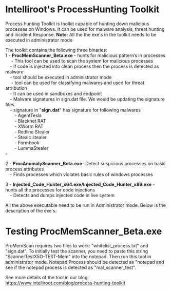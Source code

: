 # Intelliroot's ProcessHunting Toolkit
Process hunting Toolkit is toolkit capable of hunting down malicious processes on Windows.
It can be used for malware analysis, threat hunting and incident Response.
**Note**: All the the exe's in the toolkit needs to be executed in administrator mode

The toolkit contains the following three binaries:<br />
1 - **ProcMemScanner_Beta.exe** - hunts for malicious pattern’s in processes<br/>
      `  ` - This tool can be used to scan the system for malicious processes<br/> 
       `  `- If code is injected into clean process then the process is detected as malware<br/>
       `  `- tool should be executed in administrator mode<br/> 
      `  ` - tool can be used for classifying malwares and used for threat attribution<br/> 
       `  `- It can be used in sandboxes and endpoint<br/> 
       `  `- Malware signatures in sign.dat file. We would be updating the signature files<br/>
       `  `- signature in "**sign.dat**" has signature for following malwares<br/> 
              `    `- AgentTesla<br/> 
              `    `- Blacknet RAT<br/>
              `    `- XWorm RAT<br/>
              `    `- Redline Stealer<br/>
              `    `- Stealc stealer<br/>
              `    `- Formbook<br/>
              `    `- LummaStealer<br/>
        -

2 - **ProcAnomalyScanner_Beta.exe**- Detect suspicious processes on basic process attributes<br/>
     `  `- Finds processes which violates basic rules of windows processes
    
3 - **Injected_Code_Hunter_x64.exe/Injected_Code_Hunter_x86.exe** - hunts all the processes for code injections<br/>
     `  `- Detects and dumps injected code in live system

All the above executable need to be run in Administrator mode. Below is the description of the exe's.

Testing ProcMemScanner_Beta.exe
=================================
ProMemScan requires two files to work: "whitelist_process.txt"  and "sign.dat". To initially test the scanner, you need to paste this string "ScannerTestX5O-TEST-Mem" into the notepad. Then run this tool in administrator mode. Notepad Process should be detected as "notepad and see if the notepad process is detected as "mal_scanner_test".

See more details of the tool in our blog: https://www.intelliroot.com/blog/process-hunting-toolkit
